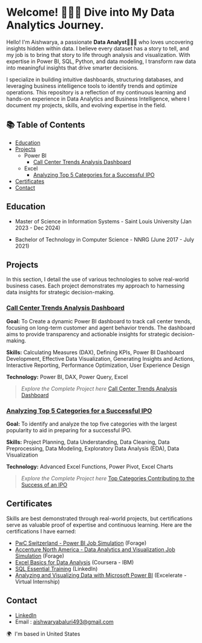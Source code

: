 # Welcome! 🙋🏻‍♀️ Dive into My Data Analytics Journey.

Hello! I'm Aishwarya, a passionate **Data Analyst👩🏻‍💻** who loves uncovering insights hidden within data. I believe every dataset has a story to tell, and my job is to bring that story to life through analysis and visualization. With expertise in Power BI, SQL, Python, and data modeling, I transform raw data into meaningful insights that drive smarter decisions.

I specialize in building intuitive dashboards, structuring databases, and leveraging business intelligence tools to identify trends and optimize operations. This repository is a reflection of my continuous learning and hands-on experience in Data Analytics and Business Intelligence, where I document my projects, skills, and evolving expertise in the field. 


## 📚 Table of Contents
- [Education](#education)
- [Projects](#projects)
    - Power BI
      - [Call Center Trends Analysis Dashboard](#call-center-trends-analysis-dashboard)
    - Excel
      - [Analyzing Top 5 Categories for a Successful IPO](#analyzing-top-5-categories-for-a-successful-ipo)
- [Certificates](#certificates)
- [Contact](#contact)

## Education

- Master of Science in Information Systems - Saint Louis University (Jan 2023 - Dec 2024)
    
- Bachelor of Technology in Computer Science - NNRG (June 2017 - July 2021)
  
## Projects
In this section, I detail the use of various technologies to solve real-world business cases. Each project demonstrates my approach to harnessing data insights for strategic decision-making.


### <ins>Call Center Trends Analysis Dashboard</ins>

**Goal:** To Create a dynamic Power BI dashboard to track call center trends, focusing on long-term customer and agent behavior trends. The dashboard aims to provide transparency and actionable insights for strategic decision-making.
  
**Skills:** Calculating Measures (DAX), Defining KPIs, Power BI Dashboard Development, Effective Data Visualization, Generating Insights and Actions, Interactive Reporting, Performance Optimization, User Experience Design
  
**Technology:** Power BI, DAX, Power Query, Excel

>*Explore the Complete Project here* [Call Center Trends Analysis Dashboard](https://github.com/AishwaryaBaluri/Projects-Portfolio/blob/main/Call%20Center%20Trends%20Analysis%20Dashboard.README.md#call-center-trends-analysis-dashboard)

### <ins>Analyzing Top 5 Categories for a Successful IPO</ins>
**Goal:** To identify and analyze the top five categories with the largest popularity to aid in preparing for a successful IPO.

**Skills:** Project Planning, Data Understanding, Data Cleaning, Data Preprocessing, Data Modeling, Exploratory Data Analysis (EDA), Data Visualization

**Technology:** Advanced Excel Functions, Power Pivot, Excel Charts

>*Explore the Complete Project here* [Top Categories Contributing to the Success of an IPO](https://github.com/AishwaryaBaluri/Projects-Portfolio/blob/main/Analyzing%20Top%205%20Categories%20for%20IPO%20Success.README.md#top-categories-contributing-to-the-success-of-an-ipo)

## Certificates

Skills are best demonstrated through real-world projects, but certifications serve as valuable proof of expertise and continuous learning. Here are the certifications I have earned: 
- [PwC Switzerland - Power BI Job Simulation](https://forage-uploads-prod.s3.amazonaws.com/completion-certificates/4sLyCPgmsy8DA6Dh3/a87GpgE6tiku7q3gu_4sLyCPgmsy8DA6Dh3_5nadnrhqhs52PnTgC_1741239808449_completion_certificate.pdf) (Forage)
- [Accenture North America - Data Analytics and Visualization Job Simulation](https://forage-uploads-prod.s3.amazonaws.com/completion-certificates/T6kdcdKSTfg2aotxT/hzmoNKtzvAzXsEqx8_T6kdcdKSTfg2aotxT_5nadnrhqhs52PnTgC_1740512088303_completion_certificate.pdf) (Forage)
- [Excel Basics for Data Analysis](https://www.coursera.org/account/accomplishments/records/P247BXSGFKQ4) (Coursera - IBM)
- [SQL Essential Training](https://www.linkedin.com/learning/certificates/5f32eaf43350c59acecf00ff2d73d8bcf341355067199b23b12e969e0466688a?trk=share_certificate) (LinkedIn)
- [Analyzing and Visualizing Data with Microsoft Power BI](https://drive.google.com/file/d/1HNiVXgHzeujBT6slPGUsENhVNqaATfBy/view?usp=sharing) (Excelerate - Virtual Internship)


## Contact

- [LinkedIn](https://www.linkedin.com/in/aishwaryabaluri1410/)
- Email : aishwaryabaluri493@gmail.com
  
🌍  I'm based in United States
